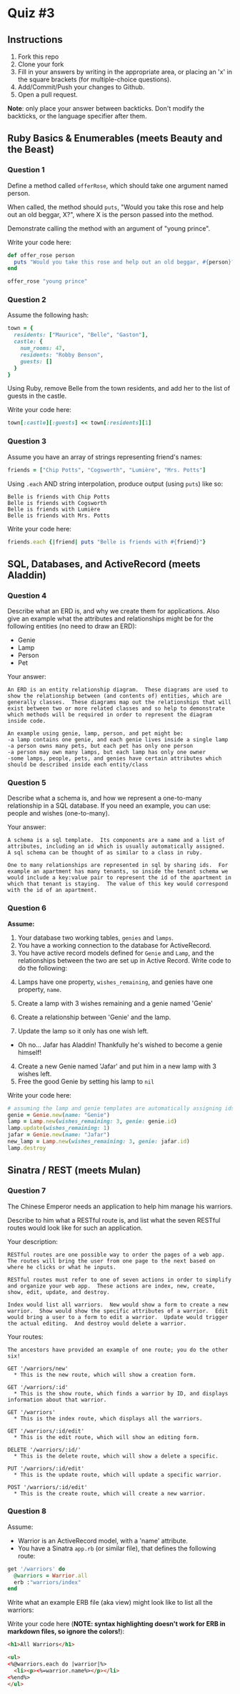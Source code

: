 # Quiz #3

## Instructions

1. Fork this repo
2. Clone your fork
3. Fill in your answers by writing in the appropriate area, or placing an 'x' in
the square brackets (for multiple-choice questions).
4. Add/Commit/Push your changes to Github.
5. Open a pull request.

**Note**: only place your answer between backticks. Don't modify the backticks,
or the language specifier after them.

## Ruby Basics & Enumerables (meets Beauty and the Beast)


### Question 1

Define a method called `offerRose`, which should take one argument named person.

When called, the method should `puts`, "Would you take this rose and help out
an old beggar, X?", where X is the person passed into the method.

Demonstrate calling the method with an argument of "young prince".

Write your code here:
```ruby
def offer_rose person
  puts "Would you take this rose and help out an old beggar, #{person}?"
end

offer_rose "young prince"
```

### Question 2

Assume the following hash:

```ruby
town = {
  residents: ["Maurice", "Belle", "Gaston"],
  castle: {
    num_rooms: 47,
    residents: "Robby Benson",
    guests: []
  }
}
```

Using Ruby, remove Belle from the town residents, and
add her to the list of guests in the castle.

Write your code here:
```ruby
town[:castle][:guests] << town[:residents][1]
```

### Question 3

Assume you have an array of strings representing friend's names:

```ruby
friends = ["Chip Potts", "Cogsworth", "Lumière", "Mrs. Potts"]
```

Using `.each` AND string interpolation, produce output (using `puts`) like so:

```
Belle is friends with Chip Potts
Belle is friends with Cogsworth
Belle is friends with Lumière
Belle is friends with Mrs. Potts
```

Write your code here:
```ruby
friends.each {|friend| puts "Belle is friends with #{friend}"}
```

## SQL, Databases, and ActiveRecord (meets Aladdin)

### Question 4

Describe what an ERD is, and why we create them for applications. Also give an
example what the attributes and relationships might be for the following
entities (no need to draw an ERD):
<!-- Maybe clarify whether they're meant to give relationships between all four entities or... -->
* Genie
* Lamp
* Person
* Pet

Your answer:
```
An ERD is an entity relationship diagram.  These diagrams are used to show the relationship between (and contents of) entities, which are generally classes.  These diagrams map out the relationships that will exist between two or more related classes and so help to demonstrate which methods will be required in order to represent the diagram inside code.

An example using genie, lamp, person, and pet might be:
-a lamp contains one genie, and each genie lives inside a single lamp
-a person owns many pets, but each pet has only one person
-a person may own many lamps, but each lamp has only one owner
-some lamps, people, pets, and genies have certain attributes which should be described inside each entity/class
```

### Question 5

Describe what a schema is, and how we represent a one-to-many relationship in a
SQL database. If you need an example, you can use: people and wishes
(one-to-many).

Your answer:
```
A schema is a sql template.  Its components are a name and a list of attributes, including an id which is usually automatically assigned.  A sql schema can be thought of as similar to a class in ruby.

One to many relationships are represented in sql by sharing ids.  For example an apartment has many tenants, so inside the tenant schema we would include a key:value pair to represent the id of the apartment in which that tenant is staying.  The value of this key would correspond with the id of an apartment.
```

### Question 6

**Assume:**
1. Your database two working tables, `genies` and `lamps`.
2. You have a working connection to the database for ActiveRecord.
3. You have active record models defined for `Genie` and `Lamp`, and the
relationships between the two are set up in Active Record.
Write code to do the following:
<!-- Do we want to specifiy what kind of relationship they have, in case some students aren't familiar with the mythology...? -->
4. Lamps have one property, `wishes_remaining`, and genies have one property, `name`.


1. Create a lamp with 3 wishes remaining and a genie named 'Genie'
2. Create a relationship between 'Genie' and the lamp.
3. Update the lamp so it only has one wish left.
  * Oh no... Jafar has Aladdin! Thankfully he's wished to become a genie himself!
4. Create a new Genie named 'Jafar' and put him in a new lamp with 3 wishes left.
5. Free the good Genie by setting his lamp to `nil`


Write your code here:
```ruby
# assuming the lamp and genie templates are automatically assigning ids
genie = Genie.new(name: "Genie")
lamp = Lamp.new(wishes_remaining: 3, genie: genie.id)
lamp.update(wishes_remaining: 1)
jafar = Genie.new(name: "Jafar")
new_lamp = Lamp.new(wishes_remaining: 3, genie: jafar.id)
lamp.destroy
```

## Sinatra / REST (meets Mulan)

### Question 7

The Chinese Emperor needs an application to help him manage his warriors.
<!-- LOLZ. YES. -->

Describe to him what a RESTful route is, and list what the seven RESTful routes
would look like for such an application.

Your description:
```
RESTful routes are one possible way to order the pages of a web app.  The routes will bring the user from one page to the next based on where he clicks or what he inputs.  

RESTful routes must refer to one of seven actions in order to simplify and organize your web app.  These actions are index, new, create, show, edit, update, and destroy.

Index would list all warriors.  New would show a form to create a new warrior.  Show would show the specific attributes of a warrior.  Edit would bring a user to a form to edit a warrior.  Update would trigger the actual editing.  And destroy would delete a warrior.
```
Your routes:
```
The ancestors have provided an example of one route; you do the other six!

GET '/warriors/new'
  * This is the new route, which will show a creation form.

GET '/warriors/:id'
  * This is the show route, which finds a warrior by ID, and displays information about that warrior.

GET '/warriors'
  * This is the index route, which displays all the warriors.

GET '/warriors/:id/edit'
  * This is the edit route, which will show an editing form.

DELETE '/warriors/:id/'
  * This is the delete route, which will show a delete a specific.

PUT '/warriors/:id/edit'
  * This is the update route, which will update a specific warrior.

POST '/warriors/:id/edit'
  * This is the create route, which will create a new warrior.
```

### Question 8

Assume:
* Warrior is an ActiveRecord model, with a 'name' attribute.
* You have a Sinatra `app.rb` (or similar file), that defines the following
route:

```ruby
get '/warriors' do
  @warriors = Warrior.all
  erb :"warriors/index"
end
```

Write what an example ERB file (aka view) might look like to list all the warriors:

Write your code here (**NOTE: syntax highlighting doesn't work for ERB in markdown files, so ignore the colors!**):
```html
<h1>All Warriors</h1>

<ul>
<%@warriors.each do |warrior|%>
  <li><p><%=warrior.name%></p></li>
<%end%>
</ul>
```

